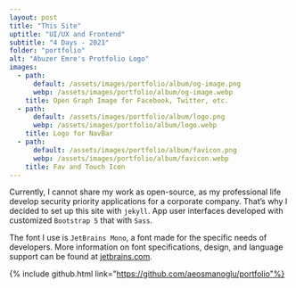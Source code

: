 ```yaml
---
layout: post
title: "This Site"
uptitle: "UI/UX and Frontend"
subtitle: "4 Days - 2021"
folder: "portfolio"
alt: "Abuzer Emre's Protfolio Logo"
images:
  - path: 
      default: /assets/images/portfolio/album/og-image.png
      webp: /assets/images/portfolio/album/og-image.webp
    title: Open Graph Image for Facebook, Twitter, etc.
  - path: 
      default: /assets/images/portfolio/album/logo.png
      webp: /assets/images/portfolio/album/logo.webp
    title: Logo for NavBar
  - path: 
      default: /assets/images/portfolio/album/favicon.png
      webp: /assets/images/portfolio/album/favicon.webp
    title: Fav and Touch Icon
---
```


Currently, I cannot share my work as open-source, as my professional life develop security priority applications for a corporate company. That’s why I decided to set up this site with `jekyll`. App user interfaces developed with customized `Bootstrap 5` that with `Sass`.

The font I use is `JetBrains Mono`, a font made for the specific needs of developers. More information on font specifications, design, and language support can be found at [jetbrains.com](https://www.jetbrains.com/lp/mono/).

{% include github.html link="https://github.com/aeosmanoglu/portfolio"%}
